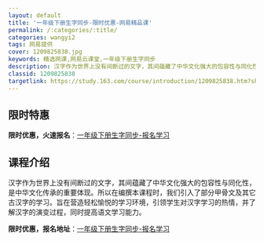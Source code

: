 ```yaml
---
layout: default
title: '一年级下册生字同步-限时优惠-网易精品课'
permalink: /:categories/:title/
categories: wangyi2
tags: 网易提供
cover: 1209825838.jpg
keywords: 精选网课,网易云课堂,一年级下册生字同步
description: 汉字作为世界上没有间断过的文字，其间蕴藏了中华文化强大的包容性与同化性，是中华文化传承的重要体现。所以在编撰本课程时，我
classid: 1209825838
targetlink: https://study.163.com/course/introduction/1209825838.htm?share=1&shareId=1025206652&utm_campaign=share&utm_medium=iphoneShare&utm_source=&utm_u=1025206652
---
```


## 限时特惠

**限时优惠，火速报名**：[一年级下册生字同步-报名学习](https://study.163.com/course/introduction/1209825838.htm?share=1&shareId=1025206652&utm_campaign=share&utm_medium=iphoneShare&utm_source=&utm_u=1025206652)

## 课程介绍

汉字作为世界上没有间断过的文字，其间蕴藏了中华文化强大的包容性与同化性，是中华文化传承的重要体现。所以在编撰本课程时，我们引入了部分甲骨文及其它古汉字的学习。旨在营造轻松愉悦的学习环境，引领学生对汉字学习的热情，并了解汉字的演变过程，同时提高语文学习能力。

**限时优惠，报名地址**：[一年级下册生字同步-报名学习](https://study.163.com/course/introduction/1209825838.htm?share=1&shareId=1025206652&utm_campaign=share&utm_medium=iphoneShare&utm_source=&utm_u=1025206652)

